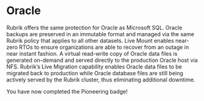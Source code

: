 # Oracle

Rubrik offers the same protection for Oracle as Microsoft SQL. Oracle backups are preserved in an immutable format and managed via the same Rubrik policy that applies to all other datasets. Live Mount enables near-zero RTOs to ensure organizations are able to recover from an outage in near instant fashion. A virtual read-write copy of Oracle data files is generated on-demand and served directly to the production Oracle host via NFS. Rubrik’s Live Migration capability enables Oracle data files to be migrated back to production while Oracle database files are still being actively served by the Rubrik cluster, thus eliminating additional downtime.

You have now completed the Pioneering badge!